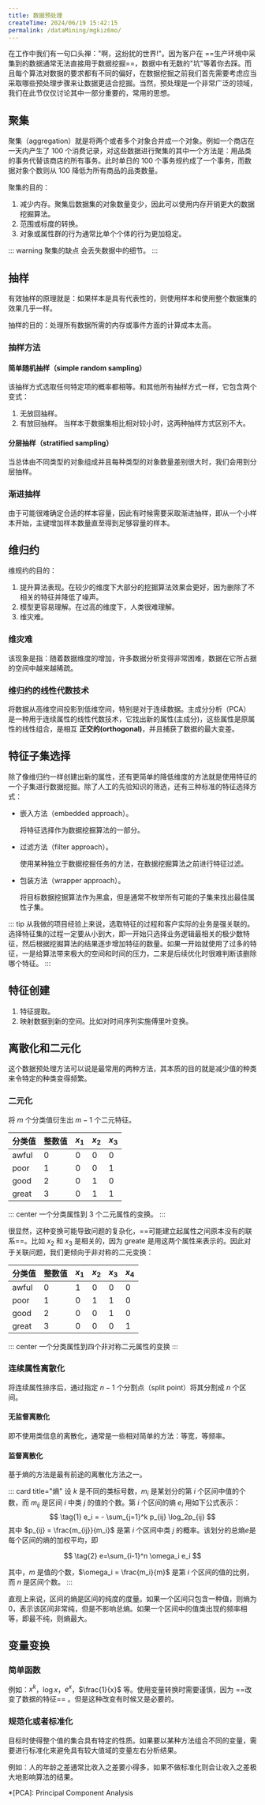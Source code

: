 ```yaml
---
title: 数据预处理
createTime: 2024/06/19 15:42:15
permalink: /dataMining/mgkiz6mo/
---
```

在工作中我们有一句口头禅："啊，这纷扰的世界!"。因为客户在 ==生产环境中采集到的数据通常无法直接用于数据挖掘==，数据中有无数的"坑"等着你去踩。而且每个算法对数据的要求都有不同的偏好，在数据挖掘之前我们首先需要考虑应当采取哪些预处理步骤来让数据更适合挖掘。当然，预处理是一个非常广泛的领域，我们在此节仅仅讨论其中一部分重要的，常用的思想。
<!-- more -->

## 聚集
聚集（aggregation）就是将两个或者多个对象合并成一个对象。例如一个商店在一天内产生了 100 个消费记录，对这些数据进行聚集的其中一个方法是：用品类的事务代替该商店的所有事务。此时单日的 100 个事务规约成了一个事务，而数据对象个数则从 100 降低为所有商品的品类数量。

聚集的目的：
1. 减少内存。聚集后数据集的对象数量变少，因此可以使用内存开销更大的数据挖掘算法。
2. 范围或标度的转换。
3. 对象或属性群的行为通常比单个个体的行为更加稳定。

::: warning 聚集的缺点
会丢失数据中的细节。
:::

## 抽样
有效抽样的原理就是：如果样本是具有代表性的，则使用样本和使用整个数据集的效果几乎一样。

抽样的目的：处理所有数据所需的内存或事件方面的计算成本太高。

### 抽样方法
#### 简单随机抽样（simple random sampling）
该抽样方式选取任何特定项的概率都相等。和其他所有抽样方式一样，它包含两个变式：
1. 无放回抽样。
2. 有放回抽样。
当样本于数据集相比相对较小时，这两种抽样方式区别不大。

#### 分层抽样（stratified sampling）
当总体由不同类型的对象组成并且每种类型的对象数量差别很大时，我们会用到分层抽样。

### 渐进抽样
由于可能很难确定合适的样本容量，因此有时候需要采取渐进抽样，即从一个小样本开始，主键增加样本数量直至得到足够容量的样本。

## 维归约
维规约的目的：
1. 提升算法表现。在较少的维度下大部分的挖掘算法效果会更好，因为删除了不相关的特征并降低了噪声。
2. 模型更容易理解。在过高的维度下，人类很难理解。
3. 维灾难。

### 维灾难
该现象是指：随着数据维度的增加，许多数据分析变得非常困难，数据在它所占据的空间中越来越稀疏。

### 维归约的线性代数技术
将数据从高维空间投影到低维空间，特别是对于连续数据。主成分分析（PCA）是一种用于连续属性的线性代数技术，它找出新的属性(主成分)，这些属性是原属性的线性组合，是相互 **正交的(orthogonal)**，并且捕获了数据的最大变差。

## 特征子集选择
除了像维归约一样创建出新的属性，还有更简单的降低维度的方法就是使用特征的一个子集进行数据挖掘。除了人工的先验知识的筛选，还有三种标准的特征选择方式：
- 嵌入方法（embedded approach）。

	将特征选择作为数据挖掘算法的一部分。
- 过滤方法（filter approach）。

	使用某种独立于数据挖掘任务的方法，在数据挖掘算法之前进行特征过滤。
- 包装方法（wrapper approach）。

	将目标数据挖掘算法作为黑盒，但是通常不枚举所有可能的子集来找出最佳属性子集。

::: tip 从我做的项目经验上来说，选取特征的过程和客户实际的业务是强关联的。选择特征集的过程一定要从小到大，即一开始只选择业务逻辑最相关的极少数特征，然后根据挖掘算法的结果逐步增加特征的数量。如果一开始就使用了过多的特征，一是给算法带来极大的空间和时间的压力，二来是后续优化时很难判断该删除哪个特征。
:::

## 特征创建
1. 特征提取。
2. 映射数据到新的空间。比如对时间序列实施傅里叶变换。

## 离散化和二元化
这个数据预处理方法可以说是最常用的两种方法，其本质的目的就是减少值的种类来令特定的种类变得频繁。

### 二元化
将 $m$ 个分类值衍生出 $m-1$ 个二元特征。

| 分类值 | 整数值 | $x_1$ | $x_2$ | $x_3$ |
| ------ | ------ | ----- | ----- | ----- |
| awful  | 0      | 0     | 0     | 0     |
| poor   | 1      | 0     | 0     | 1     |
| good   | 2      | 0     | 1     | 0     |
| great  | 3      | 0     | 1     | 1     |
::: center
一个分类属性到 3 个二元属性的变换。
:::

很显然，这种变换可能导致问题的复杂化，==可能建立起属性之间原本没有的联系==。比如 $x_2$ 和 $x_3$ 是相关的，因为 greate 是用这两个属性来表示的。因此对于关联问题，我们更倾向于非对称的二元变换：

| 分类值 | 整数值 | $x_1$ | $x_2$ | $x_3$ | $x_4$ |
| ------ | ------ | ----- | ----- | ----- | ----- |
| awful  | 0      | 1     | 0     | 0     | 0     |
| poor   | 1      | 0     | 1     | 1     | 0     |
| good   | 2      | 0     | 0     | 1     | 0     |
| great  | 3      | 0     | 0     | 0     | 1     |
::: center
一个分类属性到四个非对称二元属性的变换
:::

### 连续属性离散化
将连续属性排序后，通过指定 $n-1$ 个分割点（split point）将其分割成 $n$ 个区间。

#### 无监督离散化
即不使用类信息的离散化，通常是一些相对简单的方法：等宽，等频率。

#### 监督离散化
基于熵的方法是最有前途的离散化方法之一。

::: card  title="熵"
设 $k$ 是不同的类标号数，$m_i$ 是某划分的第 $i$ 个区间中值的个数，而 $m_{ij}$ 是区间 $i$ 中类 $j$ 的值的个数。第 $i$ 个区间的熵 $e_i$ 用如下公式表示：
$$
\tag{1} e_i = - \sum_{j=1}^k p_{ij} \log_2p_{ij}
$$
其中 $p_{ij} = \frac{m_{ij}}{m_i}$ 是第 $i$ 个区间中类 $j$ 的概率。该划分的总熵$e$是每个区间的熵的加权平均，即

$$
\tag{2} e=\sum_{i-1}^n \omega_i e_i
$$

其中，$m$ 是值的个数，$\omega_i = \frac{m_i}{m}$ 是第 $i$ 个区间的值的比例，而 $n$ 是区间个数。
:::

直观上来说，区间的熵是区间的纯度的度量。如果一个区间只包含一种值，则熵为 0，表示该区间非常纯，但是不影响总熵。如果一个区间中的值类出现的频率相等，即最不纯，则熵最大。

## 变量变换
### 简单函数
例如：$x^k$，$\log x$，$e^x$，$\frac{1}{x}$ 等。使用变量转换时需要谨慎，因为 ==改变了数据的特征== 。但是这种改变有时候又是必要的。

### 规范化或者标准化
目标时使得整个值的集合具有特定的性质。如果要以某种方法组合不同的变量，需要进行标准化来避免具有较大值域的变量左右分析结果。

例如：人的年龄之差通常比收入之差要小得多，如果不做标准化则会让收入之差极大地影响算法的结果。

*[PCA]: Principal Component Analysis
